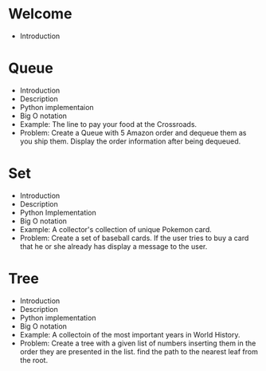 # Welcome
- Introduction

# Queue
- Introduction
- Description
- Python implementaion
- Big O notation
- Example: The line to pay your food at the Crossroads. 
- Problem: Create a Queue with 5 Amazon order and dequeue    them as you ship them. Display the order information after being dequeued. 
  
  
# Set
- Introduction
- Description
- Python Implementation
- Big O notation
- Example: A collector's collection of unique Pokemon card. 
- Problem: Create a set of baseball cards. If the user tries to buy a card that he or she already has display a message to the user. 

# Tree
- Introduction
- Description
- Python implementation 
- Big O notation
- Example: A collectoin of the most important years in World History.
- Problem: Create a tree with a given list of numbers inserting them in the order they are presented in the list. find the path to the nearest leaf from the root. 



